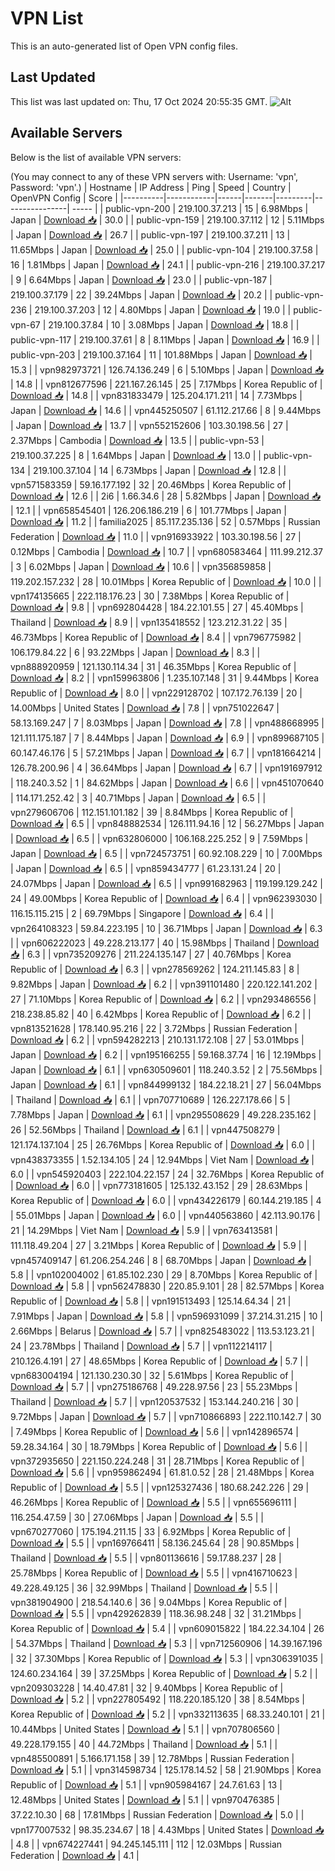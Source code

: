 # VPN List

This is an auto-generated list of Open VPN config files.

## Last Updated

This list was last updated on: Thu, 17 Oct 2024 20:55:35 GMT.
![Alt](https://repobeats.axiom.co/api/embed/186b98318ef1479477931607c1ad7d823f12451f.svg "Repobeats analytics image")

## Available Servers

Below is the list of available VPN servers:

(You may connect to any of these VPN servers with: Username: 'vpn', Password: 'vpn'.)
| Hostname | IP Address | Ping | Speed | Country | OpenVPN Config | Score |
|----------|------------|------|-------|---------|----------------| ----- |
| public-vpn-200 | 219.100.37.213 | 15 | 6.98Mbps | Japan | [Download 📥](./configs/server_0_JP.ovpn) | 30.0 |
| public-vpn-159 | 219.100.37.112 | 12 | 5.11Mbps | Japan | [Download 📥](./configs/server_1_JP.ovpn) | 26.7 |
| public-vpn-197 | 219.100.37.211 | 13 | 11.65Mbps | Japan | [Download 📥](./configs/server_2_JP.ovpn) | 25.0 |
| public-vpn-104 | 219.100.37.58 | 16 | 1.81Mbps | Japan | [Download 📥](./configs/server_3_JP.ovpn) | 24.1 |
| public-vpn-216 | 219.100.37.217 | 9 | 6.64Mbps | Japan | [Download 📥](./configs/server_4_JP.ovpn) | 23.0 |
| public-vpn-187 | 219.100.37.179 | 22 | 39.24Mbps | Japan | [Download 📥](./configs/server_5_JP.ovpn) | 20.2 |
| public-vpn-236 | 219.100.37.203 | 12 | 4.80Mbps | Japan | [Download 📥](./configs/server_6_JP.ovpn) | 19.0 |
| public-vpn-67 | 219.100.37.84 | 10 | 3.08Mbps | Japan | [Download 📥](./configs/server_7_JP.ovpn) | 18.8 |
| public-vpn-117 | 219.100.37.61 | 8 | 8.11Mbps | Japan | [Download 📥](./configs/server_8_JP.ovpn) | 16.9 |
| public-vpn-203 | 219.100.37.164 | 11 | 101.88Mbps | Japan | [Download 📥](./configs/server_9_JP.ovpn) | 15.3 |
| vpn982973721 | 126.74.136.249 | 6 | 5.10Mbps | Japan | [Download 📥](./configs/server_10_JP.ovpn) | 14.8 |
| vpn812677596 | 221.167.26.145 | 25 | 7.17Mbps | Korea Republic of | [Download 📥](./configs/server_11_KR.ovpn) | 14.8 |
| vpn831833479 | 125.204.171.211 | 14 | 7.73Mbps | Japan | [Download 📥](./configs/server_12_JP.ovpn) | 14.6 |
| vpn445250507 | 61.112.217.66 | 8 | 9.44Mbps | Japan | [Download 📥](./configs/server_13_JP.ovpn) | 13.7 |
| vpn552152606 | 103.30.198.56 | 27 | 2.37Mbps | Cambodia | [Download 📥](./configs/server_14_KH.ovpn) | 13.5 |
| public-vpn-53 | 219.100.37.225 | 8 | 1.64Mbps | Japan | [Download 📥](./configs/server_15_JP.ovpn) | 13.0 |
| public-vpn-134 | 219.100.37.104 | 14 | 6.73Mbps | Japan | [Download 📥](./configs/server_16_JP.ovpn) | 12.8 |
| vpn571583359 | 59.16.177.192 | 32 | 20.46Mbps | Korea Republic of | [Download 📥](./configs/server_17_KR.ovpn) | 12.6 |
| 2i6 | 1.66.34.6 | 28 | 5.82Mbps | Japan | [Download 📥](./configs/server_18_JP.ovpn) | 12.1 |
| vpn658545401 | 126.206.186.219 | 6 | 101.77Mbps | Japan | [Download 📥](./configs/server_19_JP.ovpn) | 11.2 |
| familia2025 | 85.117.235.136 | 52 | 0.57Mbps | Russian Federation | [Download 📥](./configs/server_20_RU.ovpn) | 11.0 |
| vpn916933922 | 103.30.198.56 | 27 | 0.12Mbps | Cambodia | [Download 📥](./configs/server_21_KH.ovpn) | 10.7 |
| vpn680583464 | 111.99.212.37 | 3 | 6.02Mbps | Japan | [Download 📥](./configs/server_22_JP.ovpn) | 10.6 |
| vpn356859858 | 119.202.157.232 | 28 | 10.01Mbps | Korea Republic of | [Download 📥](./configs/server_23_KR.ovpn) | 10.0 |
| vpn174135665 | 222.118.176.23 | 30 | 7.38Mbps | Korea Republic of | [Download 📥](./configs/server_24_KR.ovpn) | 9.8 |
| vpn692804428 | 184.22.101.55 | 27 | 45.40Mbps | Thailand | [Download 📥](./configs/server_25_TH.ovpn) | 8.9 |
| vpn135418552 | 123.212.31.22 | 35 | 46.73Mbps | Korea Republic of | [Download 📥](./configs/server_26_KR.ovpn) | 8.4 |
| vpn796775982 | 106.179.84.22 | 6 | 93.22Mbps | Japan | [Download 📥](./configs/server_27_JP.ovpn) | 8.3 |
| vpn888920959 | 121.130.114.34 | 31 | 46.35Mbps | Korea Republic of | [Download 📥](./configs/server_28_KR.ovpn) | 8.2 |
| vpn159963806 | 1.235.107.148 | 31 | 9.44Mbps | Korea Republic of | [Download 📥](./configs/server_29_KR.ovpn) | 8.0 |
| vpn229128702 | 107.172.76.139 | 20 | 14.00Mbps | United States | [Download 📥](./configs/server_30_US.ovpn) | 7.8 |
| vpn751022647 | 58.13.169.247 | 7 | 8.03Mbps | Japan | [Download 📥](./configs/server_31_JP.ovpn) | 7.8 |
| vpn488668995 | 121.111.175.187 | 7 | 8.44Mbps | Japan | [Download 📥](./configs/server_32_JP.ovpn) | 6.9 |
| vpn899687105 | 60.147.46.176 | 5 | 57.21Mbps | Japan | [Download 📥](./configs/server_33_JP.ovpn) | 6.7 |
| vpn181664214 | 126.78.200.96 | 4 | 36.64Mbps | Japan | [Download 📥](./configs/server_34_JP.ovpn) | 6.7 |
| vpn191697912 | 118.240.3.52 | 1 | 84.62Mbps | Japan | [Download 📥](./configs/server_35_JP.ovpn) | 6.6 |
| vpn451070640 | 114.171.252.42 | 3 | 40.71Mbps | Japan | [Download 📥](./configs/server_36_JP.ovpn) | 6.5 |
| vpn279606706 | 112.151.101.182 | 39 | 8.84Mbps | Korea Republic of | [Download 📥](./configs/server_37_KR.ovpn) | 6.5 |
| vpn848882534 | 126.111.94.16 | 12 | 56.27Mbps | Japan | [Download 📥](./configs/server_38_JP.ovpn) | 6.5 |
| vpn632806000 | 106.168.225.252 | 9 | 7.59Mbps | Japan | [Download 📥](./configs/server_39_JP.ovpn) | 6.5 |
| vpn724573751 | 60.92.108.229 | 10 | 7.00Mbps | Japan | [Download 📥](./configs/server_40_JP.ovpn) | 6.5 |
| vpn859434777 | 61.23.131.24 | 20 | 24.07Mbps | Japan | [Download 📥](./configs/server_41_JP.ovpn) | 6.5 |
| vpn991682963 | 119.199.129.242 | 24 | 49.00Mbps | Korea Republic of | [Download 📥](./configs/server_42_KR.ovpn) | 6.4 |
| vpn962393030 | 116.15.115.215 | 2 | 69.79Mbps | Singapore | [Download 📥](./configs/server_43_SG.ovpn) | 6.4 |
| vpn264108323 | 59.84.223.195 | 10 | 36.71Mbps | Japan | [Download 📥](./configs/server_44_JP.ovpn) | 6.3 |
| vpn606222023 | 49.228.213.177 | 40 | 15.98Mbps | Thailand | [Download 📥](./configs/server_45_TH.ovpn) | 6.3 |
| vpn735209276 | 211.224.135.147 | 27 | 40.76Mbps | Korea Republic of | [Download 📥](./configs/server_46_KR.ovpn) | 6.3 |
| vpn278569262 | 124.211.145.83 | 8 | 9.82Mbps | Japan | [Download 📥](./configs/server_47_JP.ovpn) | 6.2 |
| vpn391101480 | 220.122.141.202 | 27 | 71.10Mbps | Korea Republic of | [Download 📥](./configs/server_48_KR.ovpn) | 6.2 |
| vpn293486556 | 218.238.85.82 | 40 | 6.42Mbps | Korea Republic of | [Download 📥](./configs/server_49_KR.ovpn) | 6.2 |
| vpn813521628 | 178.140.95.216 | 22 | 3.72Mbps | Russian Federation | [Download 📥](./configs/server_50_RU.ovpn) | 6.2 |
| vpn594282213 | 210.131.172.108 | 27 | 53.01Mbps | Japan | [Download 📥](./configs/server_51_JP.ovpn) | 6.2 |
| vpn195166255 | 59.168.37.74 | 16 | 12.19Mbps | Japan | [Download 📥](./configs/server_52_JP.ovpn) | 6.1 |
| vpn630509601 | 118.240.3.52 | 2 | 75.56Mbps | Japan | [Download 📥](./configs/server_53_JP.ovpn) | 6.1 |
| vpn844999132 | 184.22.18.21 | 27 | 56.04Mbps | Thailand | [Download 📥](./configs/server_54_TH.ovpn) | 6.1 |
| vpn707710689 | 126.227.178.66 | 5 | 7.78Mbps | Japan | [Download 📥](./configs/server_55_JP.ovpn) | 6.1 |
| vpn295508629 | 49.228.235.162 | 26 | 52.56Mbps | Thailand | [Download 📥](./configs/server_56_TH.ovpn) | 6.1 |
| vpn447508279 | 121.174.137.104 | 25 | 26.76Mbps | Korea Republic of | [Download 📥](./configs/server_57_KR.ovpn) | 6.0 |
| vpn438373355 | 1.52.134.105 | 24 | 12.94Mbps | Viet Nam | [Download 📥](./configs/server_58_VN.ovpn) | 6.0 |
| vpn545920403 | 222.104.22.157 | 24 | 32.76Mbps | Korea Republic of | [Download 📥](./configs/server_59_KR.ovpn) | 6.0 |
| vpn773181605 | 125.132.43.152 | 29 | 28.63Mbps | Korea Republic of | [Download 📥](./configs/server_60_KR.ovpn) | 6.0 |
| vpn434226179 | 60.144.219.185 | 4 | 55.01Mbps | Japan | [Download 📥](./configs/server_61_JP.ovpn) | 6.0 |
| vpn440563860 | 42.113.90.176 | 21 | 14.29Mbps | Viet Nam | [Download 📥](./configs/server_62_VN.ovpn) | 5.9 |
| vpn763413581 | 111.118.49.204 | 27 | 3.21Mbps | Korea Republic of | [Download 📥](./configs/server_63_KR.ovpn) | 5.9 |
| vpn457409147 | 61.206.254.246 | 8 | 68.70Mbps | Japan | [Download 📥](./configs/server_64_JP.ovpn) | 5.8 |
| vpn102004002 | 61.85.102.230 | 29 | 8.70Mbps | Korea Republic of | [Download 📥](./configs/server_65_KR.ovpn) | 5.8 |
| vpn562478830 | 220.85.9.101 | 28 | 82.57Mbps | Korea Republic of | [Download 📥](./configs/server_66_KR.ovpn) | 5.8 |
| vpn191513493 | 125.14.64.34 | 21 | 7.91Mbps | Japan | [Download 📥](./configs/server_67_JP.ovpn) | 5.8 |
| vpn596931099 | 37.214.31.215 | 10 | 2.66Mbps | Belarus | [Download 📥](./configs/server_68_BY.ovpn) | 5.7 |
| vpn825483022 | 113.53.123.21 | 24 | 23.78Mbps | Thailand | [Download 📥](./configs/server_69_TH.ovpn) | 5.7 |
| vpn112214117 | 210.126.4.191 | 27 | 48.65Mbps | Korea Republic of | [Download 📥](./configs/server_70_KR.ovpn) | 5.7 |
| vpn683004194 | 121.130.230.30 | 32 | 5.61Mbps | Korea Republic of | [Download 📥](./configs/server_71_KR.ovpn) | 5.7 |
| vpn275186768 | 49.228.97.56 | 23 | 55.23Mbps | Thailand | [Download 📥](./configs/server_72_TH.ovpn) | 5.7 |
| vpn120537532 | 153.144.240.216 | 30 | 9.72Mbps | Japan | [Download 📥](./configs/server_73_JP.ovpn) | 5.7 |
| vpn710866893 | 222.110.142.7 | 30 | 7.49Mbps | Korea Republic of | [Download 📥](./configs/server_74_KR.ovpn) | 5.6 |
| vpn142896574 | 59.28.34.164 | 30 | 18.79Mbps | Korea Republic of | [Download 📥](./configs/server_75_KR.ovpn) | 5.6 |
| vpn372935650 | 221.150.224.248 | 31 | 28.71Mbps | Korea Republic of | [Download 📥](./configs/server_76_KR.ovpn) | 5.6 |
| vpn959862494 | 61.81.0.52 | 28 | 21.48Mbps | Korea Republic of | [Download 📥](./configs/server_77_KR.ovpn) | 5.5 |
| vpn125327436 | 180.68.242.226 | 29 | 46.26Mbps | Korea Republic of | [Download 📥](./configs/server_78_KR.ovpn) | 5.5 |
| vpn655696111 | 116.254.47.59 | 30 | 27.06Mbps | Japan | [Download 📥](./configs/server_79_JP.ovpn) | 5.5 |
| vpn670277060 | 175.194.211.15 | 33 | 6.92Mbps | Korea Republic of | [Download 📥](./configs/server_80_KR.ovpn) | 5.5 |
| vpn169766411 | 58.136.245.64 | 28 | 90.85Mbps | Thailand | [Download 📥](./configs/server_81_TH.ovpn) | 5.5 |
| vpn801136616 | 59.17.88.237 | 28 | 25.78Mbps | Korea Republic of | [Download 📥](./configs/server_82_KR.ovpn) | 5.5 |
| vpn416710623 | 49.228.49.125 | 36 | 32.99Mbps | Thailand | [Download 📥](./configs/server_83_TH.ovpn) | 5.5 |
| vpn381904900 | 218.54.140.6 | 36 | 9.04Mbps | Korea Republic of | [Download 📥](./configs/server_84_KR.ovpn) | 5.5 |
| vpn429262839 | 118.36.98.248 | 32 | 31.21Mbps | Korea Republic of | [Download 📥](./configs/server_85_KR.ovpn) | 5.4 |
| vpn609015822 | 184.22.34.104 | 26 | 54.37Mbps | Thailand | [Download 📥](./configs/server_86_TH.ovpn) | 5.3 |
| vpn712560906 | 14.39.167.196 | 32 | 37.30Mbps | Korea Republic of | [Download 📥](./configs/server_87_KR.ovpn) | 5.3 |
| vpn306391035 | 124.60.234.164 | 39 | 37.25Mbps | Korea Republic of | [Download 📥](./configs/server_88_KR.ovpn) | 5.2 |
| vpn209303228 | 14.40.47.81 | 32 | 9.40Mbps | Korea Republic of | [Download 📥](./configs/server_89_KR.ovpn) | 5.2 |
| vpn227805492 | 118.220.185.120 | 38 | 8.54Mbps | Korea Republic of | [Download 📥](./configs/server_90_KR.ovpn) | 5.2 |
| vpn332113635 | 68.33.240.101 | 21 | 10.44Mbps | United States | [Download 📥](./configs/server_91_US.ovpn) | 5.1 |
| vpn707806560 | 49.228.179.155 | 40 | 44.72Mbps | Thailand | [Download 📥](./configs/server_92_TH.ovpn) | 5.1 |
| vpn485500891 | 5.166.171.158 | 39 | 12.78Mbps | Russian Federation | [Download 📥](./configs/server_93_RU.ovpn) | 5.1 |
| vpn314598734 | 125.178.14.52 | 58 | 21.90Mbps | Korea Republic of | [Download 📥](./configs/server_94_KR.ovpn) | 5.1 |
| vpn905984167 | 24.7.61.63 | 13 | 12.48Mbps | United States | [Download 📥](./configs/server_95_US.ovpn) | 5.1 |
| vpn970476385 | 37.22.10.30 | 68 | 17.81Mbps | Russian Federation | [Download 📥](./configs/server_96_RU.ovpn) | 5.0 |
| vpn177007532 | 98.35.234.67 | 18 | 4.43Mbps | United States | [Download 📥](./configs/server_97_US.ovpn) | 4.8 |
| vpn674227441 | 94.245.145.111 | 112 | 12.03Mbps | Russian Federation | [Download 📥](./configs/server_98_RU.ovpn) | 4.1 |
